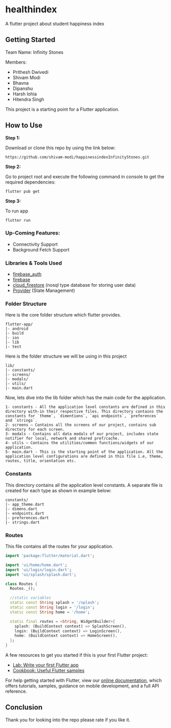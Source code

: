 # healthindex

A flutter project about student happiness index

## Getting Started
Team Name: Infinity Stones
 
Members:
* Prithesh Dwivedi
* Shivam Modi
* Bhavna
* Dipanshu
* Harsh lohia
* Hitendra Singh

This project is a starting point for a Flutter application.

## How to Use 

**Step 1:**

Download or clone this repo by using the link below:

```
https://github.com/shivam-modi/happinessindexInfinityStones.git
```

**Step 2:**

Go to project root and execute the following command in console to get the required dependencies: 

```
flutter pub get 
```

**Step 3:**

To run app

```
flutter run
```

### Up-Coming Features:

* Connectivity Support
* Background Fetch Support

### Libraries & Tools Used

* [firebase_auth](https://github.com/firebase/flutterfire/tree/master/packages/firebase_auth/firebase_auth)
* [firebase](https://github.com/FirebaseExtended/firebase-dart)
* [cloud_firestore](https://github.com/firebase/flutterfire/tree/master/packages/cloud_firestore/cloud_firestore) (nosql type database for storing user data)
* [Provider](https://github.com/rrousselGit/provider) (State Management)

### Folder Structure
Here is the core folder structure which flutter provides.

```
flutter-app/
|- android
|- build
|- ios
|- lib
|- test
```

Here is the folder structure we will be using in this project

```
lib/
|- constants/
|- screens/
|- modals/
|- utils/
|- main.dart
```

Now, lets dive into the lib folder which has the main code for the application.

```
1- constants - All the application level constants are defined in this directory with-in their respective files. This directory contains the constants for `theme`, `dimentions`, `api endpoints`, `preferences` and `strings`.
2- screens — Contains all the screens of our project, contains sub directory for each screen.
3- modals - Contains all data modals of our project, includes state notifier for local, network and shared pref/cache. 
4- utils — Contains the utilities/common functions/widgets of our application.
5- main.dart - This is the starting point of the application. All the application level configurations are defined in this file i.e, theme, routes, title, orientation etc.
```

### Constants

This directory contains all the application level constants. A separate file is created for each type as shown in example below:

```
constants/
|- app_theme.dart
|- dimens.dart
|- endpoints.dart
|- preferences.dart
|- strings.dart
```

### Routes

This file contains all the routes for your application.

```dart
import 'package:flutter/material.dart';

import 'ui/home/home.dart';
import 'ui/login/login.dart';
import 'ui/splash/splash.dart';

class Routes {
  Routes._();

  //static variables
  static const String splash = '/splash';
  static const String login = '/login';
  static const String home = '/home';

  static final routes = <String, WidgetBuilder>{
    splash: (BuildContext context) => SplashScreen(),
    login: (BuildContext context) => LoginScreen(),
    home: (BuildContext context) => HomeScreen(),
  };
}
```

A few resources to get you started if this is your first Flutter project:

- [Lab: Write your first Flutter app](https://flutter.dev/docs/get-started/codelab)
- [Cookbook: Useful Flutter samples](https://flutter.dev/docs/cookbook)

For help getting started with Flutter, view our
[online documentation](https://flutter.dev/docs), which offers tutorials,
samples, guidance on mobile development, and a full API reference.

## Conclusion

Thank you for looking into the repo please rate if you like it.
